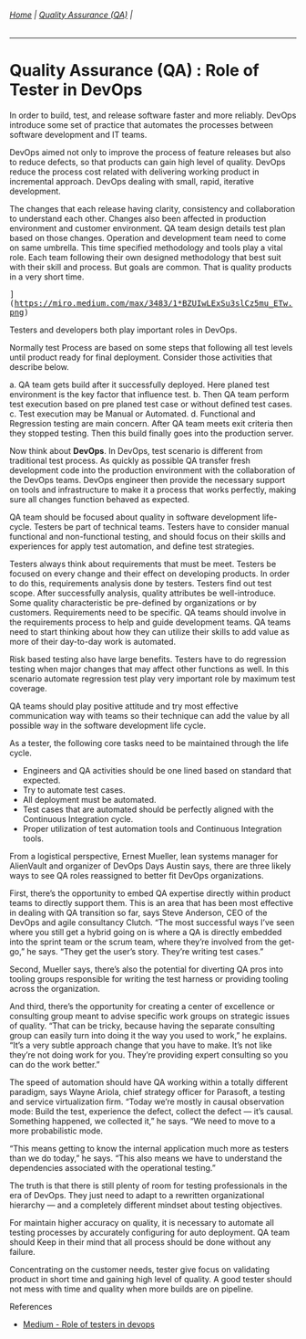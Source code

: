###### [Home](https://github.com/RyKaj/Documentation/blob/master/README.md) | [Quality Assurance (QA)](https://github.com/RyKaj/Documentation/tree/master/QA/README.md) |
------------


# Quality Assurance (QA) : Role of Tester in DevOps

In order to build, test, and release software faster and more reliably.
DevOps introduce some set of practice that automates the processes
between software development and IT teams.

DevOps aimed not only to improve the process of feature releases but
also to reduce defects, so that products can gain high level of quality.
DevOps reduce the process cost related with delivering working product
in incremental approach. DevOps dealing with small, rapid, iterative
development.

The changes that each release having clarity, consistency and
collaboration to understand each other. Changes also been affected in
production environment and customer environment. QA team design details
test plan based on those changes. Operation and development team need to
come on same umbrella. This time specified methodology and tools play a
vital role. Each team following their own designed methodology that best
suit with their skill and process. But goals are common. That is quality
products in a very short time.

<kbd>](https://miro.medium.com/max/3483/1*BZUIwLExSu3slCz5mu_ETw.png)</kbd>

Testers and developers both play important roles in DevOps.

Normally test Process are based on some steps that following all test
levels until product ready for final deployment. Consider those
activities that describe below.

  a. QA team gets build after it successfully deployed. Here planed
    test environment is the key factor that influence test.
  b. Then QA team perform test execution based on pre planed test case
    or without defined test cases.
  c. Test execution may be Manual or Automated.
  d. Functional and Regression testing are main concern.
  After QA team meets exit criteria then they stopped testing. Then
    this build finally goes into the production server.

Now think about **DevOps**. In DevOps, test scenario is different from
traditional test process. As quickly as possible QA transfer fresh
development code into the production environment with the collaboration
of the DevOps teams. DevOps engineer then provide the necessary support
on tools and infrastructure to make it a process that works perfectly,
making sure all changes function behaved as expected.

QA team should be focused about quality in software development
life-cycle. Testers be part of technical teams. Testers have to consider
manual functional and non-functional testing, and should focus on their
skills and experiences for apply test automation, and define test
strategies.

Testers always think about requirements that must be meet. Testers be
focused on every change and their effect on developing products. In
order to do this, requirements analysis done by testers. Testers find
out test scope. After successfully analysis, quality attributes be
well-introduce. Some quality characteristic be pre-defined by
organizations or by customers. Requirements need to be specific. QA
teams should involve in the requirements process to help and guide
development teams. QA teams need to start thinking about how they can
utilize their skills to add value as more of their day-to-day work is
automated.

Risk based testing also have large benefits. Testers have to do
regression testing when major changes that may affect other functions as
well. In this scenario automate regression test play very important role
by maximum test coverage.

QA teams should play positive attitude and try most effective
communication way with teams so their technique can add the value by all
possible way in the software development life cycle.

As a tester, the following core tasks need to be maintained through the
life cycle.

  - Engineers and QA activities should be one lined based on standard
    that expected.
  - Try to automate test cases.
  - All deployment must be automated.
  - Test cases that are automated should be perfectly aligned with the
    Continuous Integration cycle.
  - Proper utilization of test automation tools and Continuous
    Integration tools.

From a logistical perspective, Ernest Mueller, lean systems manager for
AlienVault and organizer of DevOps Days Austin says, there are three
likely ways to see QA roles reassigned to better fit DevOps
organizations.

First, there’s the opportunity to embed QA expertise directly within
product teams to directly support them. This is an area that has been
most effective in dealing with QA transition so far, says Steve
Anderson, CEO of the DevOps and agile consultancy Clutch. “The most
successful ways I’ve seen where you still get a hybrid going on is where
a QA is directly embedded into the sprint team or the scrum team, where
they’re involved from the get-go,” he says. “They get the user’s story.
They’re writing test cases.”

Second, Mueller says, there’s also the potential for diverting QA pros
into tooling groups responsible for writing the test harness or
providing tooling across the organization.

And third, there’s the opportunity for creating a center of excellence
or consulting group meant to advise specific work groups on strategic
issues of quality. “That can be tricky, because having the separate
consulting group can easily turn into doing it the way you used to
work,” he explains. “It’s a very subtle approach change that you have
to make. It’s not like they’re not doing work for you. They’re providing
expert consulting so you can do the work better.”

The speed of automation should have QA working within a totally
different paradigm, says Wayne Ariola, chief strategy officer for
Parasoft, a testing and service virtualization firm. “Today we’re mostly
in causal observation mode: Build the test, experience the defect,
collect the defect — it’s causal. Something happened, we collected it,”
he says. “We need to move to a more probabilistic mode.

“This means getting to know the internal application much more as
testers than we do today,” he says. “This also means we have to
understand the dependencies associated with the operational testing.”

The truth is that there is still plenty of room for testing
professionals in the era of DevOps. They just need to adapt to a
rewritten organizational hierarchy — and a completely different mindset
about testing objectives.

For maintain higher accuracy on quality, it is necessary to automate all
testing processes by accurately configuring for auto deployment. QA team
should Keep in their mind that all process should be done without any
failure.

Concentrating on the customer needs, tester give focus on validating
product in short time and gaining high level of quality. A good tester
should not mess with time and quality when more builds are on pipeline.

References

  - [Medium - Role of testers in devops](https://medium.com/oceanize-geeks/role-of-testers-in-devops-56e790792cd7)


